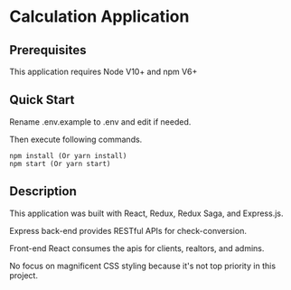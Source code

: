 # Calculation Application

## Prerequisites

This application requires Node V10+ and npm V6+

## Quick Start

Rename .env.example to .env and edit if needed.

Then execute following commands.

```
npm install (Or yarn install)
npm start (Or yarn start)
```

## Description

This application was built with React, Redux, Redux Saga, and Express.js.

Express back-end provides RESTful APIs for check-conversion.

Front-end React consumes the apis for clients, realtors, and admins.

No focus on magnificent CSS styling because it's not top priority in this project.

